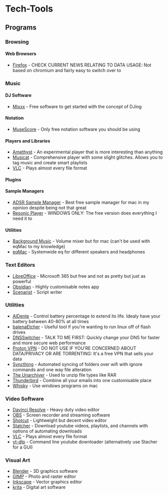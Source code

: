# Tech-Tools
## Programs

### Browsing
#### Web Browsers
- [Firefox](https://www.mozilla.org/en-US/firefox/new/) - CHECK CURRENT NEWS RELATING TO DATA USAGE: Not based on chromium and fairly easy to switch over to

### Music

#### DJ Software
- [Mixxx](https://mixxx.org/download/) - Free software to get started with the concept of DJing

#### Notation
- [MuseScore](https://musescore.org/en/download) - Only free notation software you should be using

#### Players and Libraries
- [Amethyst](https://github.com/Geoxor/Amethyst/releases/) - An experimental player that is more interesting than anything
- [Musicat](https://github.com/basharovV/musicat/releases) - Comprehensive player with some slight glitches. Allows you to tag music and create smart playlists
- [VLC](https://www.videolan.org/vlc/) - Plays almost every file format

#### Plugins

#### Sample Managers
- [ADSR Sample Manager](https://www.adsrsounds.com/product/software/adsr-sample-manager/) - Best free sample manager for mac in my opinion despite being not that great
- [Resonic Player](https://resonic.at/download) - WINDOWS ONLY: The free version does everything I need it to

#### Utilities
- [Background Music](https://github.com/kyleneideck/BackgroundMusic/releases) - Volume mixer but for mac (can't be used with eqMac to my knowledge)
- [eqMac](https://eqmac.app/) - Systemwide eq for different speakers and headphones

### Text Editors
- [LibreOffice](https://www.libreoffice.org/download/download-libreoffice/) - Microsoft 365 but free and not as pretty but just as powerful
- [Obsidian](https://obsidian.md/download) - Highly customisable notes app
- [Scenarist](https://kitscenarist.ru/en/download.html) - Script writer

### Utilities
- [AlDente](https://apphousekitchen.com/) - Control battery percentage to extend its life. Idealy have your battery between 40-80% at all times
- [balenaEtcher](https://etcher.balena.io/) - Useful tool if you're wanting to run linux off of flash drives
- [DNSSwitcher](http://mattmcneeney.github.io/DNSSwitcher/) - TALK TO ME FIRST: Quickly change your DNS for faster and more secure web performance
- [Proton VPN](https://protonvpn.com/download) - DO NOT USE IF YOU'RE CONCERNED ABOUT DATA/PRIVACY OR ARE TORRENTING: It's a free VPN that sells your data
- [Syncthing](https://syncthing.net/downloads/) - Automated syncing of folders over wifi with ignore commands and one way file alteration
- [The Unarchiver](https://theunarchiver.com/) - Used to unzip file types like RAR
- [Thunderbird](https://www.thunderbird.net/en-GB/thunderbird/all/) - Combine all your emails into one customisable place
- [Whisky](https://getwhisky.app/) - Use windows programs on mac

### Video Software
- [Davinci Resolve](https://www.blackmagicdesign.com/products/davinciresolve#) - Heavy duty video editor
- [OBS](https://obsproject.com/download) - Screen recorder and streaming software
- [Shotcut](https://www.shotcut.org/download/) - Lightweight but decent video editor
- [Statcher](https://stacher.io/) - Download youtube videos, playlists, and channels with options of automating downloads
- [VLC](https://www.videolan.org/vlc/) - Plays almost every file format
- [yt-dlp](https://github.com/yt-dlp/yt-dlp?tab=readme-ov-file#installation) - Command line youtube downloader (alternatively use Stacher for a GUI)

### Visual Art
- [Blender](https://www.blender.org/download/) - 3D graphics software
- [GIMP](https://www.gimp.org/downloads/) - Photo and raster editor
- [Inkscape](https://inkscape.org/release/) - Vector graphics editor
- [krita](https://krita.org/en/download/) - Digital art software
